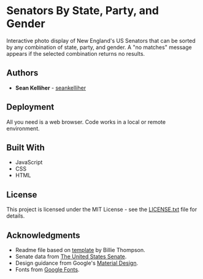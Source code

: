# Senators By State, Party, and Gender

Interactive photo display of New England's US Senators that can be sorted by any combination of state, party, and gender. A "no matches" message appears if the selected combination returns no results.

## Authors

* **Sean Kelliher** - [seankelliher](https://github.com/seankelliher)

## Deployment

All you need is a web browser. Code works in a local or remote environment.

## Built With

* JavaScript
* CSS
* HTML

## License

This project is licensed under the MIT License - see the [LICENSE.txt](LICENSE.txt) file for details.

## Acknowledgments

* Readme file based on [template](https://gist.github.com/PurpleBooth/109311bb0361f32d87a2) by Billie Thompson.
* Senate data from [The United States Senate](https://www.senate.gov).
* Design guidance from Google's [Material Design](https://material.io/design).
* Fonts from [Google Fonts](https://fonts.google.com).